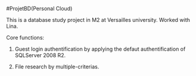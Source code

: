 #ProjetBD(Personal Cloud)

This is a database study project in M2 at Versailles university. Worked with Lina.

Core functions:

1. Guest login authentification by applying the defaut authentification of SQLServer 2008 R2.

2. File research by multiple-criterias.
